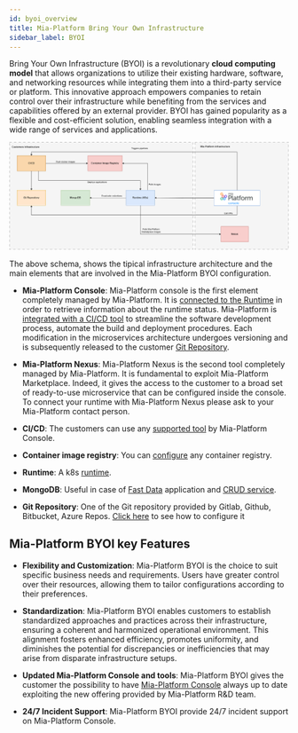 ```yaml
---
id: byoi_overview
title: Mia-Platform Bring Your Own Infrastructure
sidebar_label: BYOI 
---
```


Bring Your Own Infrastructure (BYOI) is a revolutionary **cloud computing model** that allows organizations to utilize their existing hardware, software, and networking resources while integrating them into a third-party service or platform. This innovative approach empowers companies to retain control over their infrastructure while benefiting from the services and capabilities offered by an external provider. BYOI has gained popularity as a flexible and cost-efficient solution, enabling seamless integration with a wide range of services and applications.

![byoi-schema](img/architecture-byoi.png)

The above schema, shows the tipical infrastructure architecture and the main elements that are involved in the Mia-Platform BYOI configuration.

- **Mia-Platform Console**: Mia-Platform console is the first element completely managed by Mia-Platform. It is [connected to the Runtime](../development_suite/clusters-management/add-edit-remove-cluster#step-1-runtime-service) in order to retrieve information about the runtime status.
Mia-Platform is [integrated with a CI/CD tool](../development_suite/set-up-infrastructure/providers-management) to streamline the software development process, automate the build and deployment procedures.
Each modification in the microservices architecture undergoes versioning and is subsequently released to the customer [Git Repository](../development_suite/set-up-infrastructure/add-environment#setup-git-provider).

- **Mia-Platform Nexus**: Mia-Platform Nexus is the second tool completely managed by Mia-Platform. It is fundamental to exploit Mia-Platform Marketplace. Indeed, it gives the access to the customer to a broad set of ready-to-use microservice that can be configured inside the console. To connect your runtime with Mia-Platform Nexus please ask to your Mia-Platform contact person.
  
- **CI/CD**: The customers can use any [supported tool](../development_suite/set-up-infrastructure/providers-management#edit-cicd-tool) by Mia-Platform Console.
  
- **Container image registry**: You can [configure](../development_suite/company/configuration#example-configuration-3) any container registry.
  
- **Runtime**: A k8s [runtime](../development_suite/clusters-management/vendors-runtime-services).
  
- **MongoDB**: Useful in case of [Fast Data](../fast_data/what_is_fast_data) application and [CRUD service](../development_suite/api-console/api-design/crud_advanced#what-is-a-crud).
  
- **Git Repository**: One of the Git repository provided by  Gitlab, Github, Bitbucket, Azure Repos. [Click here](../development_suite/set-up-infrastructure/add-environment#setup-git-provider) to see how to configure it

## Mia-Platform BYOI key Features

- **Flexibility and Customization**: Mia-Platform BYOI is the choice to suit specific business needs and requirements. Users have greater control over their resources, allowing them to tailor configurations according to their preferences.

- **Standardization**: Mia-Platform BYOI enables customers to establish standardized approaches and practices across their infrastructure, ensuring a coherent and harmonized operational environment. This alignment fosters enhanced efficiency, promotes uniformity, and diminishes the potential for discrepancies or inefficiencies that may arise from disparate infrastructure setups.

- **Updated Mia-Platform Console and tools**: Mia-Platform BYOI gives the customer the possibility to have [Mia-Platform Console](../development_suite/overview-dev-suite.md) always up to date exploiting the new offering provided by Mia-Platform R&D team.

- **24/7 Incident Support**: Mia-Platform BYOI provide 24/7 incident support on Mia-Platform Console.

